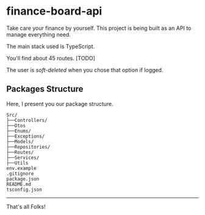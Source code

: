 # finance-board-api
Take care your finance by yourself. This project is being built as an API to manage everything need.

The main stack used is TypeScript.

You'll find about 45 routes. [TODO]

The user is *soft-deleted* when you chose that option if logged.

## Packages Structure
Here, I present you our package structure.

```commandline
Src/
├──Controllers/
├──Dtos
├──Enums/
├──Exceptions/
├──Models/
├──Repositories/
├──Routes/
├──Services/
├──Utils
env.example
.gitignore
package.json
README.md
tsconfig.json
```

---
That's all Folks!
